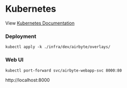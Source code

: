 # Kubernetes

View [Kubernetes Documentation](https://docs.airbyte.io/deploying-airbyte/on-kubernetes)

### Deployment

```shell
kubectl apply -k ./infra/dev/airbyte/overlays/
```

### Web UI

```shell
kubectl port-forward svc/airbyte-webapp-svc 8000:80
```

http://localhost:8000